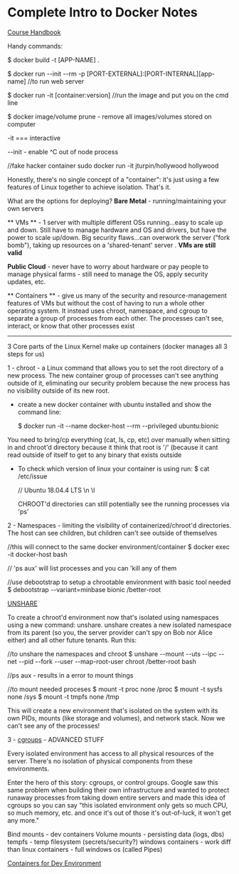 # Complete Intro to Docker Notes

[Course Handbook](https://btholt.github.io/complete-intro-to-containers/)

Handy commands:

\$ docker build -t [APP-NAME] .

\$ docker run --init --rm -p [PORT-EXTERNAL]:[PORT-INTERNAL][app-name] //to run web server

\$ docker run -it [container:version] //run the image and
put you on the cmd line

\$ docker image/volume prune - remove all images/volumes stored on computer

-it === interactive

--init - enable ^C out of node process

//fake hacker container
sudo docker run -it jturpin/hollywood hollywood

Honestly, there's no single concept of a "container": it's just using a few features of Linux together to achieve isolation. That's it.

What are the options for deploying?
**Bare Metal** - running/maintaining your own servers

** VMs ** - 1 server with multiple different OSs running...easy to scale up and down. Still have to manage hardware and OS and drivers, but have the power to scale up/down. Big security flaws...can overwork the server ("fork bomb"), taking up resources on a 'shared-tenant' server . **VMs are still valid**

**Public Cloud** - never have to worry about hardware or pay people to manage physical farms - still need to manage the OS, apply security updates, etc.

** Containers ** - give us many of the security and resource-management features of VMs but without the cost of having to run a whole other operating system. It instead uses chroot, namespace, and cgroup to separate a group of processes from each other. The processes can't see, interact, or know that other processes exist

---

3 Core parts of the Linux Kernel make up containers (docker manages all 3 steps for us)

1 - chroot - a Linux command that allows you to set the root directory of a new process. The new container group of processes can't see anything outside of it, eliminating our security problem because the new process has no visibility outside of its new root.

- create a new docker container with ubuntu installed and show the command line:

  \$ docker run -it --name docker-host --rm --privileged ubuntu:bionic

You need to bring/cp everything (cat, ls, cp, etc) over manually when sitting in and chroot'd directory because it think that root is '/' (because it cant read outside of itself to get to any binary that exists outside

- To check which version of linux your container is using run:
  \$ cat /etc/issue

  // Ubuntu 18.04.4 LTS \n \l

  CHROOT'd directories can still potentially see the running processes via 'ps'

2 - Namespaces - limiting the visibility of containerized/chroot'd directories. The host can see children, but children can't see outside of themselves

//this will connect to the same docker environment/container
\$ docker exec -it docker-host bash

// 'ps aux' will list processes and you can 'kill any of them

//use debootstrap to setup a chrootable environment with basic tool needed
\$ debootstrap --variant=minbase bionic /better-root

[UNSHARE](https://btholt.github.io/complete-intro-to-containers/namespaces#safety-with-namespaces)

To create a chroot'd environment now that's isolated using namespaces using a new command: unshare. unshare creates a new isolated namespace from its parent (so you, the server provider can't spy on Bob nor Alice either) and all other future tenants. Run this:

//to unshare the namespaces and chroot
\$ unshare --mount --uts --ipc --net --pid --fork --user --map-root-user chroot /better-root bash

//ps aux - results in a error to mount things

//to mount needed proceses
$ mount -t proc none /proc
$ mount -t sysfs none /sys
\$ mount -t tmpfs none /tmp

This will create a new environment that's isolated on the system with its own PIDs, mounts (like storage and volumes), and network stack. Now we can't see any of the processes!

3 - [cgroups](https://btholt.github.io/complete-intro-to-containers/cgroups) - ADVANCED STUFF

Every isolated environment has access to all physical resources of the server. There's no isolation of physical components from these environments.

Enter the hero of this story: cgroups, or control groups. Google saw this same problem when building their own infrastructure and wanted to protect runaway processes from taking down entire servers and made this idea of cgroups so you can say "this isolated environment only gets so much CPU, so much memory, etc. and once it's out of those it's out-of-luck, it won't get any more."

Bind mounts - dev containers
Volume mounts - persisting data (logs, dbs)
tempfs - temp filesystem (secrets/security?)
windows containers - work diff than linux containers - full windows os (called Pipes)

[Containers for Dev Environment](https://btholt.github.io/complete-intro-to-containers/dev-containers)
